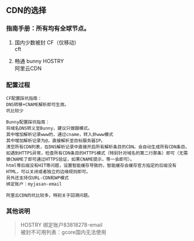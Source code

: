 ## CDN的选择
### 指南手册：所有均有全球节点。

1. 国内少数被封
CF（仅移动）  
cft  

3. 畅通
bunny 
HOSTRY  
阿里云CDN  

### 配置过程
````
CF配置踩坑指南：
DNS转移+CNAME解析即可生效。
坑比较少
````

````
Bunny配置踩坑指南：  
将域名DNS转义至Bunny，建议只做跟模式。  
其中增加解析记录www的，通过cname，转入非www模式  
其中增加解析记录为@，直接解析至目标服务器IP。  
清空所有CDN列表，在DNS解析记录中直接开启所有解析条目的CDN。会自动生成所有CDN条目。  
如遇到HTTPS异常，检查所有CDN条目的HTTPS模式（特别针对域名的第二行那条）即可（无需做CNAME了即可通过HTTPS验证，如果CNAME提示，等一会即可）。  
html等后缀没有HIT等问题，设置智能缓存导致的，智能缓存会缓存官方指定的后缀没有HTML，可以关闭或者独立的边缘规则即可。  
另外还支持仅URL-CDN和WP模式
绑定账户：myjasan-email 
````

````
阿里云CDN的坑比较多，特别关于回溯问题。
````
### 其他说明
> HOSTRY 绑定账户83818278-email  
> 被封不可用列表：gcore国内无法使用  

